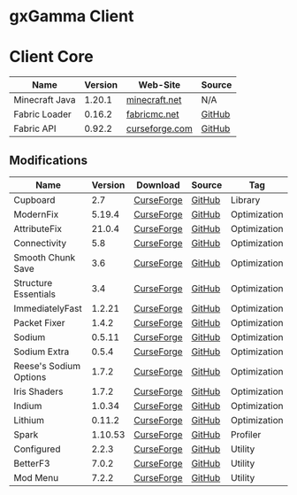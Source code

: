 # gxGamma Client

# Client Core
<!-- | Name | Version | Web-Site | Source | -->
| Name             | Version | Web-Site                                                                  | Source                                              |
| ---------------- | ------- | ------------------------------------------------------------------------- | --------------------------------------------------- |
| Minecraft Java   | 1.20.1  | [minecraft.net](https://www.minecraft.net/)                               | N/A                                                 |
| Fabric Loader    | 0.16.2  | [fabricmc.net](https://fabricmc.net/)                                     | [GitHub](https://github.com/FabricMC/fabric-loader) |
| Fabric API       | 0.92.2  | [curseforge.com](https://www.curseforge.com/minecraft/mc-mods/fabric-api) | [GitHub](https://github.com/FabricMC/fabric)        |

## Modifications
<!-- | Name | Version | [CurseForge]() | [GitHub]() | Tag | -->
| Name                   | Version | Download                                                                                                      | Source                                                         | Tag          |
| ---------------------- | ------- | ------------------------------------------------------------------------------------------------------------- | -------------------------------------------------------------- | ------------ |
| Cupboard               | 2.7     | [CurseForge](https://www.curseforge.com/minecraft/mc-mods/cupboard/files/5470034)                             | [GitHub](https://github.com/someaddons/cupboard)               | Library      |
| ModernFix              | 5.19.4  | [CurseForge](https://www.curseforge.com/minecraft/mc-mods/modernfix/files/5676012/)                           | [GitHub](https://github.com/embeddedt/ModernFix)               | Optimization |
| AttributeFix           | 21.0.4  | [CurseForge](https://www.curseforge.com/minecraft/mc-mods/attributefix/files/4911083)                         | [GitHub](https://github.com/Darkhax-Minecraft/AttributeFix)    | Optimization |
| Connectivity           | 5.8     | [CurseForge](https://www.curseforge.com/minecraft/mc-mods/connectivity/files/5728629)                         | [GitHub](https://github.com/someaddons/connectivity)           | Optimization |
| Smooth Chunk Save      | 3.6     | [CurseForge](https://www.curseforge.com/minecraft/mc-mods/smooth-chunk-save/files/5138126)                    | [GitHub](https://github.com/someaddons/smoothchunksave)        | Optimization |
| Structure Essentials   | 3.4     | [CurseForge](https://www.curseforge.com/minecraft/mc-mods/structure-essentials-forge-fabric/files/5392624)    | [GitHub](https://github.com/someaddons/structureessentials)    | Optimization |
| ImmediatelyFast        | 1.2.21  | [CurseForge](https://www.curseforge.com/minecraft/mc-mods/immediatelyfast/files/5672336)                      | [GitHub](https://github.com/RaphiMC/ImmediatelyFast)           | Optimization |
| Packet Fixer           | 1.4.2   | [CurseForge](https://www.curseforge.com/minecraft/mc-mods/packet-fixer/files/5416165)                         | [GitHub](https://github.com/TonimatasDEV/PacketFixer)          | Optimization |
| Sodium                 | 0.5.11  | [CurseForge](https://www.curseforge.com/minecraft/mc-mods/sodium/files/5485654)                               | [GitHub](https://github.com/CaffeineMC/sodium-fabric)          | Optimization |
| Sodium Extra           | 0.5.4   | [CurseForge](https://www.curseforge.com/minecraft/mc-mods/sodium-extra/files/5063875)                         | [GitHub](https://github.com/FlashyReese/sodium-extra-fabric)   | Optimization |
| Reese's Sodium Options | 1.7.2   | [CurseForge](https://www.curseforge.com/minecraft/mc-mods/reeses-sodium-options/files/5075462)                | [GitHub](https://github.com/FlashyReese/reeses-sodium-options) | Optimization |
| Iris Shaders           | 1.7.2   | [CurseForge](https://www.curseforge.com/minecraft/mc-mods/irisshaders/files/5485649)                          | [GitHub](https://github.com/IrisShaders/Iris)                  | Optimization |
| Indium                 | 1.0.34  | [CurseForge](https://www.curseforge.com/minecraft/mc-mods/indium/files/5493195)                               | [GitHub](https://github.com/comp500/Indium)                    | Optimization |
| Lithium                | 0.11.2  | [CurseForge](https://www.curseforge.com/minecraft/mc-mods/lithium/files/4765724)                              | [GitHub](https://github.com/CaffeineMC/lithium-fabric)         | Optimization |
| Spark                  | 1.10.53 | [CurseForge](https://www.curseforge.com/minecraft/mc-mods/spark/files/4738953)                                | [GitHub](https://github.com/lucko/spark)                       | Profiler     |
| Configured             | 2.2.3   | [CurseForge](https://www.curseforge.com/minecraft/mc-mods/configured/files/5180902)                           | [GitHub](https://github.com/MrCrayfish/Configured)             | Utility      |
| BetterF3               | 7.0.2   | [CurseForge](https://www.curseforge.com/minecraft/mc-mods/betterf3/files/4863625)                             | [GitHub](https://github.com/TreyRuffy/BetterF3)                | Utility      |
| Mod Menu               | 7.2.2   | [CurseForge](https://www.curseforge.com/minecraft/mc-mods/modmenu/files/5162837)                              | [GitHub](https://github.com/TerraformersMC/ModMenu)            | Utility      |
